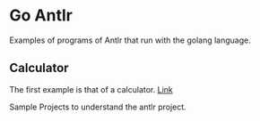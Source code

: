 # Go Antlr 
Examples of programs of Antlr that run with the golang language. 

## Calculator 
The first example is that of a calculator. [Link](https://blog.gopheracademy.com/advent-2017/parsing-with-antlr4-and-go/)

Sample Projects to understand the antlr project. 